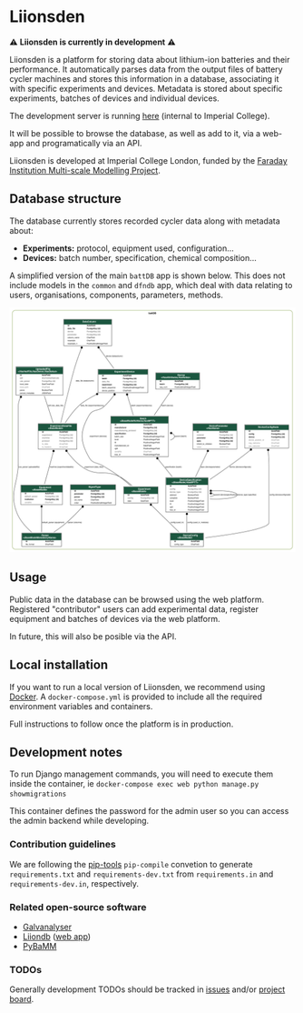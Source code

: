 # Liionsden

:warning: **Liionsden is currently in development** :warning:

Liionsden is a platform for storing data about lithium-ion batteries and their performance. It automatically parses data from the output files of battery cycler machines and stores this information in a database, associating it with specific experiments and devices. Metadata is stored about specific experiments, batches of devices and individual devices.

The development server is running [here](https://liionsden.rcs.ic.ac.uk/) (internal to Imperial College). <!-- markdown-link-check-disable-line -->

It will be possible to browse the database, as well as add to it, via a web-app and programatically via an API.

Liionsden is developed at Imperial College London, funded by the [Faraday Institution Multi-scale Modelling Project](https://www.faraday.ac.uk/research/lithium-ion/battery-system-modelling/).

## Database structure

The database currently stores recorded cycler data along with metadata about:

- **Experiments:** protocol, equipment used, configuration...
- **Devices:** batch number, specification, chemical composition...

A simplified version of the main `battDB` app is shown below. This does not include models in the `common` and `dfndb` app, which deal with data relating to users, organisations, components, parameters, methods.

![database graph](graph.png)

## Usage

Public data in the database can be browsed using the web platform. Registered "contributor" users can add experimental data, register equipment and batches of devices via the web platform.

In future, this will also be posible via the API.

## Local installation

If you want to run a local version of Liionsden, we recommend using [Docker](https://www.docker.com/). A `docker-compose.yml` is provided to include all the required environment variables and containers.

Full instructions to follow once the platform is in production.

## Development notes

To run Django management commands, you will need to execute them inside the container, ie `docker-compose exec web python manage.py showmigrations`

This container defines the password for the admin user so you can access the admin backend while developing.

### Contribution guidelines

We are following the [pip-tools](https://pypi.org/project/pip-tools/) `pip-compile`
convetion to generate `requirements.txt` and `requirements-dev.txt` from
`requirements.in` and `requirements-dev.in`, respectively.

### Related open-source software

- [Galvanalyser](https://github.com/Battery-Intelligence-Lab/galvanalyser)
- [Liiondb](https://github.com/ndrewwang/liiondb) ([web app](http://www.liiondb.com/))
- [PyBaMM](https://www.pybamm.org/)

### TODOs

Generally development TODOs should be tracked in [issues](https://github.com/ImperialCollegeLondon/Faraday-liionsden/issues) and/or [project board](https://github.com/ImperialCollegeLondon/Faraday-liionsden/projects/1). <!-- markdown-link-check-disable-line -->

